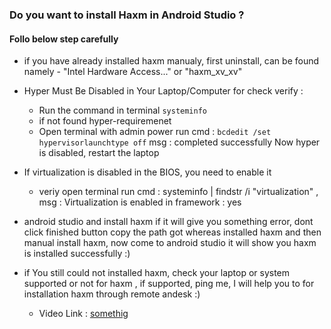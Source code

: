### Do you want to install Haxm in Android Studio ?
#### Follo below step carefully
- if you have  already installed haxm manualy, first uninstall, can be found namely  - "Intel Hardware Access..." or "haxm_xv_xv"
- Hyper Must Be Disabled in Your Laptop/Computer for check verify : 
    - Run the command in terminal ``
        systeminfo
      ``
    - if not found hyper-requiremenet
    - Open terminal with admin power run cmd : ``bcdedit /set hypervisorlaunchtype off`` msg : completed successfully
  Now hyper is disabled, restart the laptop
- If virtualization is disabled in the BIOS, you need to enable it
  - veriy  open terminal run cmd : systeminfo | findstr /i "virtualization"   , msg : Virtualization is enabled in framework : yes

- android studio and install haxm if it will give you something error, dont click finished button copy the path got whereas installed haxm and then manual install haxm, now come to android studio it will show you haxm is installed successfully :)

- if You still could not installed haxm, check your laptop or system supported or not for haxm , if supported, ping me, I will help you to for installation haxm through remote andesk :)
  -  Video Link : <a href="link">somethig</a> 
